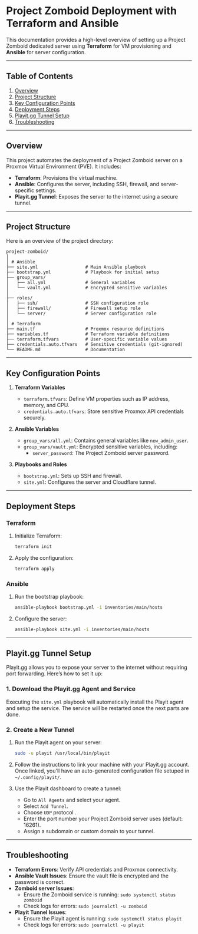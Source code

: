 # Project Zomboid Deployment with Terraform and Ansible

This documentation provides a high-level overview of setting up a Project Zomboid dedicated server using **Terraform** for VM provisioning and **Ansible** for server configuration.

---

## Table of Contents

1. [Overview](#overview)
2. [Project Structure](#project-structure)
3. [Key Configuration Points](#key-configuration-points)
4. [Deployment Steps](#deployment-steps)
5. [Playit.gg Tunnel Setup](#playitgg-tunnel-setup)
6. [Troubleshooting](#troubleshooting)

---

## Overview

This project automates the deployment of a Project Zomboid server on a Proxmox Virtual Environment (PVE). It includes:

- **Terraform**: Provisions the virtual machine.
- **Ansible**: Configures the server, including SSH, firewall, and server-specific settings.
- **Playit.gg Tunnel**: Exposes the server to the internet using a secure tunnel.

---

## Project Structure

Here is an overview of the project directory:

```
project-zomboid/
│
│ # Ansible
├── site.yml                  # Main Ansible playbook
├── bootstrap.yml             # Playbook for initial setup
├── group_vars/
│   ├── all.yml               # General variables
│   └── vault.yml             # Encrypted sensitive variables
│
├── roles/
│   ├── ssh/                  # SSH configuration role
│   ├── firewall/             # Firewall setup role
│   └── server/               # Server configuration role
│
│ # Terraform
├── main.tf                   # Proxmox resource definitions
├── variables.tf              # Terraform variable definitions
├── terraform.tfvars          # User-specific variable values
├── credentials.auto.tfvars   # Sensitive credentials (git-ignored)
└── README.md                 # Documentation
```

---

## Key Configuration Points

1. **Terraform Variables**
   - `terraform.tfvars`: Define VM properties such as IP address, memory, and CPU.
   - `credentials.auto.tfvars`: Store sensitive Proxmox API credentials securely.

2. **Ansible Variables**
   - `group_vars/all.yml`: Contains general variables like `new_admin_user`.
   - `group_vars/vault.yml`: Encrypted sensitive variables, including:
      - `server_password`: The Project Zomboid server password.

3. **Playbooks and Roles**
   - `bootstrap.yml`: Sets up SSH and firewall.
   - `site.yml`: Configures the server and Cloudflare tunnel.

---

## Deployment Steps

### Terraform

1. Initialize Terraform:
   ```bash
   terraform init
   ```

2. Apply the configuration:
   ```bash
   terraform apply
   ```

### Ansible

1. Run the bootstrap playbook:
   ```bash
   ansible-playbook bootstrap.yml -i inventories/main/hosts
   ```

2. Configure the server:
   ```bash
   ansible-playbook site.yml -i inventories/main/hosts
   ```

---

## Playit.gg Tunnel Setup

Playit.gg allows you to expose your server to the internet without requiring port forwarding. Here’s how to set it up:

### 1. Download the Playit.gg Agent and Service

Executing the `site.yml` playbook will automatically install the Playit agent and setup the service.
The service will be restarted once the next parts are done.

### 2. Create a New Tunnel

1. Run the Playit agent on your server:
   ```bash
   sudo -u playit /usr/local/bin/playit
   ```

2. Follow the instructions to link your machine with your Playit.gg account. Once linked, you'll have an auto-generated configuration file setuped in `~/.config/playit/`.

3. Use the Playit dashboard to create a tunnel:
   - Go to `All Agents` and select your agent.
   - Select `Add Tunnel`.
   - Choose `UDP` protocol .
   - Enter the port number your Project Zomboid server uses (default: 16261).
   - Assign a subdomain or custom domain to your tunnel.

---

## Troubleshooting

- **Terraform Errors**: Verify API credentials and Proxmox connectivity.
- **Ansible Vault Issues**: Ensure the vault file is encrypted and the password is correct.
- **Zomboid server Issues**:
   - Ensure the Zomboid service is running: `sudo systemctl status zomboid`
   - Check logs for errors: `sudo journalctl -u zomboid`
- **Playit Tunnel Issues**:
   - Ensure the Playit agent is running: `sudo systemctl status playit`
   - Check logs for errors: `sudo journalctl -u playit`
